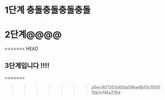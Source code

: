# 1단계 충돌충돌충돌충돌


# 2단계@@@@

<<<<<<< HEAD
## 3단계입니다 !!!!
=======
>>>>>>> a5ec907203d00a09be6bf3c100510b1cf4fa215d
